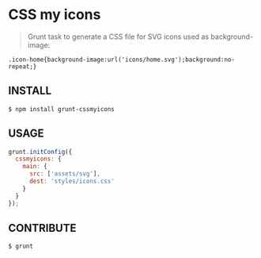 # CSS my icons

> Grunt task to generate a CSS file for SVG icons used as background-image:

```.icon-home{background-image:url('icons/home.svg');background:no-repeat;}```

## INSTALL

```shell
$ npm install grunt-cssmyicons
```

## USAGE
```javascript
grunt.initConfig({
  cssmyicons: {
    main: {
      src: ['assets/svg'],
      dest: 'styles/icons.css'
    }
  }
});
```

## CONTRIBUTE
```shell
$ grunt
```
